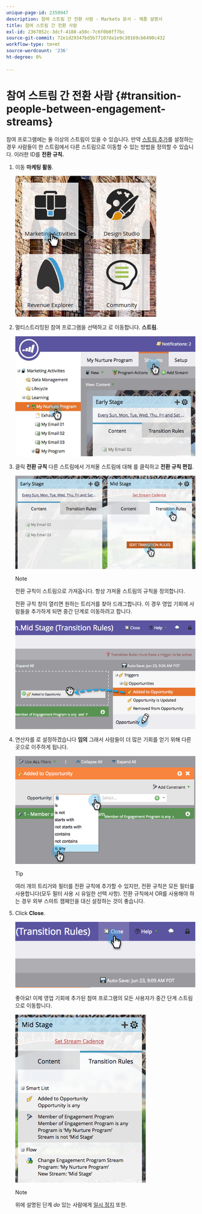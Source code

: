 ```yaml
---
unique-page-id: 2359947
description: 참여 스트림 간 전환 사람 - Marketo 문서 - 제품 설명서
title: 참여 스트림 간 전환 사람
exl-id: 2367852c-3dcf-4188-a50c-7c6f0b0ff7bc
source-git-commit: 72e1d29347bd5b77107da1e9c30169cb6490c432
workflow-type: tm+mt
source-wordcount: '236'
ht-degree: 0%

---
```


# 참여 스트림 간 전환 사람 {#transition-people-between-engagement-streams}

참여 프로그램에는 둘 이상의 스트림이 있을 수 있습니다. 만약 [스트림 추가](/help/marketo/product-docs/email-marketing/drip-nurturing/creating-an-engagement-program/add-a-stream.md)를 설정하는 경우 사람들이 한 스트림에서 다른 스트림으로 이동할 수 있는 방법을 정의할 수 있습니다. 이러한 ID를 **전환 규칙.**

1. 이동 **마케팅 활동**.

   ![](assets/ma.png)

1. 멀티스트리밍된 참여 프로그램을 선택하고 로 이동합니다. **스트림**.

   ![](assets/multistream.jpg)

1. 클릭 **전환 규칙** 다른 스트림에서 가져올 스트림에 대해 를 클릭하고 **전환 규칙 편집**.

   ![](assets/image2014-9-15-18-3a10-3a18.png)

   >[!NOTE]
   >
   >전환 규칙이 스트림으로 가져옵니다. 항상 가져올 스트림의 규칙을 정의합니다.

   전환 규칙 창이 열리면 원하는 트리거를 찾아 드래그합니다. 이 경우 영업 기회에 사람들을 추가하게 되면 중간 단계로 이동하려고 합니다.

   ![](assets/image2014-9-15-18-3a10-3a46.png)

1. 연산자를 로 설정하겠습니다 **임의** 그래서 사람들이 더 많은 기회를 얻기 위해 다른 곳으로 이주하게 됩니다.

   ![](assets/image2014-9-15-18-3a11-3a14.png)

   >[!TIP]
   >
   >여러 개의 트리거와 필터를 전환 규칙에 추가할 수 있지만, 전환 규칙은 모든 필터를 사용합니다(모두 필터 사용 시 유일한 선택 사항). 전환 규칙에서 OR를 사용해야 하는 경우 외부 스마트 캠페인을 대신 설정하는 것이 좋습니다.

1. Click **Close**.

   ![](assets/image2014-9-15-18-3a11-3a23.png)

   좋아요! 이제 영업 기회에 추가된 참여 프로그램의 모든 사용자가 중간 단계 스트림으로 이동합니다.

   ![](assets/image2014-9-15-18-3a11-3a29.png)

   >[!NOTE]
   >
   >위에 설명된 단계 *do* 있는 사람에게 [일시 정지](/help/marketo/product-docs/email-marketing/drip-nurturing/using-engagement-programs/pause-people-in-an-engagement-program.md) 또한.
